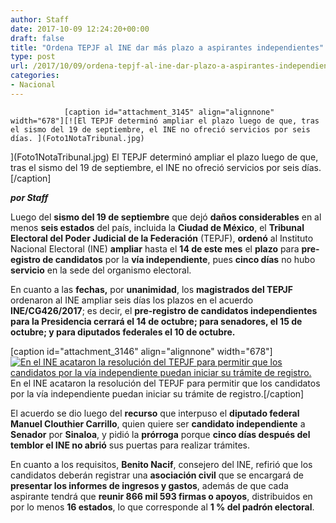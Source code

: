 ```yaml
---
author: Staff
date: 2017-10-09 12:24:20+00:00
draft: false
title: "Ordena TEPJF al INE dar más plazo a aspirantes independientes"
type: post
url: /2017/10/09/ordena-tepjf-al-ine-dar-plazo-a-aspirantes-independientes/
categories:
- Nacional
---
```



				[caption id="attachment_3145" align="alignnone" width="678"][![El TEPJF determinó ampliar el plazo luego de que, tras el sismo del 19 de septiembre, el INE no ofreció servicios por seis días. ](Foto1NotaTribunal.jpg)
](Foto1NotaTribunal.jpg) El TEPJF determinó ampliar el plazo luego de que, tras el sismo del 19 de septiembre, el INE no ofreció servicios por seis días.[/caption]

_**por Staff**_

Luego del **sismo del 19 de septiembre** que dejó **daños considerables** en al menos **seis estados** del país, incluida la **Ciudad de México**, el **Tribunal Electoral del Poder Judicial de la Federación** (TEPJF), **ordenó** al Instituto Nacional Electoral (INE) **ampliar** hasta el **14 de este mes** el **plazo** para **pre-egistro de candidatos** por la **vía independiente**, pues **cinco días** no hubo **servicio** en la sede del organismo electoral.

En cuanto a las **fechas,** por **unanimidad**, los **magistrados del TEPJF** ordenaron al INE ampliar seis días los plazos en el acuerdo **INE/CG426/2017**; es decir, el **pre-registro de candidatos independientes para la Presidencia cerrará el 14 de octubre; para senadores, el 15 de octubre; y para diputados federales el 10 de octubre.**

[caption id="attachment_3146" align="alignnone" width="678"][![En el INE acataron la resolución del TEPJF para permitir que los candidatos por la vía independiente puedan iniciar su trámite de registro.](Foto2NotaTribunal.jpg)
](Foto2NotaTribunal.jpg) En el INE acataron la resolución del TEPJF para permitir que los candidatos por la vía independiente puedan iniciar su trámite de registro.[/caption]

El acuerdo se dio luego del **recurso** que interpuso el **diputado federal Manuel Clouthier Carrillo**, quien quiere ser **candidato independiente** a **Senador** por **Sinaloa**, y pidió la **prórroga** porque **cinco días después del temblor el INE no abrió** sus puertas para realizar trámites.

En cuanto a los requisitos, **Benito Nacif**, consejero del INE, refirió que los candidatos deberán registrar una **asociación civil** que se encargará de **presentar los informes de ingresos y gastos**, además de que cada aspirante tendrá que **reunir 866 mil 593 firmas o apoyos**, distribuidos en por lo menos **16 estados**, lo que corresponde al **1 % del padrón electoral**.		
